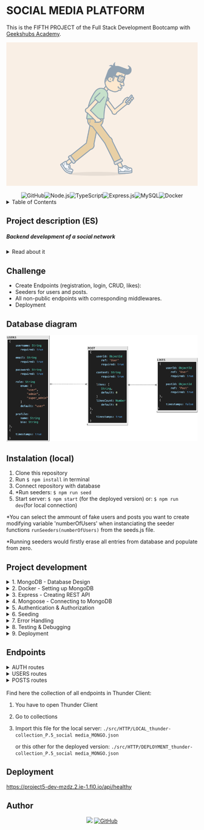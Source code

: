 # SOCIAL MEDIA PLATFORM

This is the FIFTH PROJECT of the Full Stack Development Bootcamp with <a href="https://github.com/GeeksHubsAcademy" target="_blank">Geekshubs Academy</a>.

![Cool guy walking with phone](./src/img/coolguywalking.gif)

<div align="center">
<img src="https://img.shields.io/badge/GitHub-100000?style=for-the-badge&logo=github&logoColor=white" alt="GitHub" /><img src="https://img.shields.io/badge/Node.js-43853D?style=for-the-badge&logo=node.js&logoColor=white" alt="Node.js" /><img src="https://img.shields.io/badge/JavaScript-F0DB4F?style=for-the-badge&logo=javascript&logoColor=gray" alt="TypeScript" /><img src="https://img.shields.io/badge/Express.js-404D59?style=for-the-badge" alt="Express.js"/><img src="https://img.shields.io/badge/MongoDB-%234ea94b.svg?style=for-the-badge&logo=mongodb&logoColor=white" alt="MySQL" /><img src="https://img.shields.io/badge/DOCKER-2020BF?style=for-the-badge&logo=docker&logoColor=white" alt="Docker" />
</div>

<details>
  <summary>Table of Contents</summary>
  <ol>
    <li><a href="#project-description-es">Description (ES)</a></li>
    <li><a href="#challenge">Challenge</a></li>
    <li><a href="#database-diagram">Database diagram</a></li>
    <li><a href="#instalation-local">Instalation</a></li>
    <li><a href="#endpoints">Endpoints</a></li>
    <li><a href="#project-development">Project development</a></li>
    <li><a href="#deployment">Deployment</a></li>
    <li><a href="#author">Author / Contact </a></li>
  </ol>
</details>


## Project description (ES)
##### Backend development of a social network

<details>
  <summary>Read about it</summary>
<br />
<b>Description:</b>

In this technical test, it is expected that you demonstrate all the knowledge you have to tackle the development of a backend. To do this, and since the purpose of this test is to determine your knowledge of JavaScript, Express, Node, and Mongo, you will need to develop a social network where users can register, access the network, and interact. An important aspect to consider is the ability to follow and unfollow other users, as well as leave comments on their profiles or posts.

<b>Functional Requirements:</b>
You will develop a social network where users will register, log in, and publish. For this, at least the following collections will be needed:
- users
- posts

<b>Expected Deliverable:</b>
Once the application's needs have been analyzed, it is expected that you can develop a REST API that serves a series of given endpoints.

<b>Other Required Aspects:</b>

- Seeders for the different collections.
- Middlewares to verify the authorship of the post when editing/deleting it.
- Deployment of the backend code to production.

<b>Super Extra Points:</b>

Users can follow other users (Following), and therefore, a user can have followers (Followers).
</details>


## Challenge
- Create Endpoints (registration, login, CRUD, likes):
- Seeders for users and posts.
- All non-public endpoints with corresponding middlewares.
- Deployment

## Database diagram

![database diagram](./src/img/P5_diagram.png)

## Instalation (local)
1.  Clone this repository
2.  Run ` $ npm install ` in terminal
3.  Connect repository with database 
4.  *Run seeders:  ` $ npm run seed `
5.  Start server:  ` $ npm start ` (for the deployed version)
              or:  ` $ npm run dev `(for local connection)

*You can select the ammount of fake users and posts you want to create modifying variable 'numberOfUsers' when instanciating the seeder functions `runSeeders(numberOfUsers)` from the seeds.js file. 

*Running seeders would firstly erase all entries from database and populate from zero.

## Project development

<details>
  <summary>1. MongoDB - Database Design</summary>
    
-   Analyze the project requirements and decide what is the best data structure for a social network application.
-   Concept design: create a Schema defining collections, their fields, and the relationships between them.
-   Design models considering data storage and possible relations with other the models.
</details>

<details>
  <summary>2. Docker - Setting up MongoDB</summary>

-   Install Docker.
-   Create a container for MongoDB.
> $ docker run -d -p 27017:27017 --name mongo -v mongo-data:/data/db -e MONGO_INITDB_ROOT_USERNAME=root -e MONGO_INITDB_ROOT_PASSWORD=root mongo:latest
-   Access the MongoDB container.
-   Set up a MongoDB client tool like Compass for easier database management.
</details>

<details>
  <summary>3. Express - Creating REST API</summary>

-   Initialize Node.js project: `$ npm init`.
-   Install Express.js: `$ npm install express`.
-   Set up routes, controllers, and middleware for user authentication, profile management, and post handling.
-   Use Mongoose as an ODM (Object Data Modeling) library to interact with MongoDB from Node.js.
</details>

<details>
  <summary>4. Mongoose - Connecting to MongoDB</summary>

-   Create a connection to MongoDB using Mongoose in your Express application.
> $ npm i mongoose --save
-   Define Mongoose schemas for user profiles, posts, likes, etc.
-   Implement CRUD operations using Mongoose methods for data manipulation.
</details>

<details>
  <summary>5. Authentication & Authorization</summary>

-   Implement user authentication using JWT (JSON Web Tokens) for session management.
-   Set up authorization middleware to restrict access to certain routes or resources based on user roles and permissions (i.e. super_admin).
-   Hash passwords securely before storing them in the database (i.e. with bcrypt library).
</details>


<details>
  <summary>6. Seeding</summary>

- In order to check out this project, you'll need to ppopulate the database.

- Follow seeding steps from the <a href="#instalation-local">instalation</a> section:
	> Run seeders:  ` $ npm run seed `
</details>


<details>
  <summary>7. Error Handling</summary>

-   Use try/catch system in all functions to validate user input and control general data intake before processing.
-   Implement specific "error handling middleware" to catch and respond to errors gracefully (i.e. email and password validation).
-   Return appropriate HTTP status codes and error messages in responses.
-	Optionally create "success handling middleware" to refactor functions, improving code readability.
</details>

<details>
  <summary>8. Testing & Debugging</summary>

-   Debug and troubleshoot issues using Thunder Client.
-   Use this tool for API testing and validation during development and also after deployment to check all endpoints work properly.
</details>

<details>
  <summary>9. Deployment</summary>

-   Deploy the application to a cloud platform. In this case it is deployed to Fl0.
</details>


## Endpoints

<details>
<summary>AUTH routes</summary>

-   REGISTER new user
    
        POST https://project5-dev-mzdz.2.ie-1.fl0.io/api/auth/register

    body:
    
    ``` js
        {
		"username": "sergio",
		"email":"sergio@mail.com",
		"password": "123456"
		}
    ```

-   LOGIN user

        POST https://project5-dev-mzdz.2.ie-1.fl0.io/api/auth/login
        
    body (log in as SuperAdmin or as normal User):

    ``` js
        {
		"email":"superadmin@superadmin.com",
		"password": "123456"
		}
    ```
	``` js
        {
		"email":"user@user.com",
		"password": "123456"
		}
    ```
	This would grant you a TOKEN you can use to surpass authorization barriers

</details>
<details>
<summary>USERS routes</summary>

-   GET ALL USERS  (including dinamic query search)

        GET https://project5-dev-mzdz.2.ie-1.fl0.io/api/users
        GET https://project5-dev-mzdz.2.ie-1.fl0.io/api/users?username=AdminUser
		GET https://project5-dev-mzdz.2.ie-1.fl0.io/api/users?email=user@user.com

-	GET USER's OWN PROFILE

      GET https://project5-dev-mzdz.2.ie-1.fl0.io/api/users/profile

-   UPDATE PROFILE (for the currently logged user)

        PUT https://project5-dev-mzdz.2.ie-1.fl0.io/api/users/profile

    body:

    ```js
        {
		"username": "AnotherName"
		}
    ```

-   UPDATE USER'S ROLE

        PUT https://project5-dev-mzdz.2.ie-1.fl0.io/api/users/:id/role

	body:
	```js
		{
		"role": "user"
		}	
	```

-   DELETE USER BY ID

        DELETE https://project5-dev-mzdz.2.ie-1.fl0.io/api/users/:id
</details>
<details>
<summary>POSTS routes</summary>

-   CREATE A NEW POST

        POST https://project5-dev-mzdz.2.ie-1.fl0.io/api/posts

	body:
	```js
		{
		 "content": "Lorem ipsum dolor sit amet, consectetur adipiscing elit, sed do eiusmod tempor incididunt ut labore et dolore magna aliqua. Ut enim ad minim veniam, quis nostrud ..."
		}	
	```

-   DELETE POST BY ID

        DELETE https://project5-dev-mzdz.2.ie-1.fl0.io/api/posts/:id

-   UPDATE POST BY ID

        UPDATE https://project5-dev-mzdz.2.ie-1.fl0.io/api/posts/:id

	body:
	```js
		{
		"content": "Something else"
		}	
	```
-	GET OWN POSTS

		GET https://project5-dev-mzdz.2.ie-1.fl0.io/api/posts/own

-   GET ALL POSTS

        GET https://project5-dev-mzdz.2.ie-1.fl0.io/api/posts

-	GET POST BY ID

		GET https://project5-dev-mzdz.2.ie-1.fl0.io/api/posts/:id

-	GET POST BY userId

		GET https://project5-dev-mzdz.2.ie-1.fl0.io/api/users/posts/:id


-	LIKE or UNLIKE A POST

		PUT https://project5-dev-mzdz.2.ie-1.fl0.io/api/posts/:id
</details>

<br />
Find here the collection of all endpoints in Thunder Client:

1. You have to open Thunder Client
2. Go to collections
3. Import this file for the local server: 
`./src/HTTP/LOCAL_thunder-collection_P.5_social media_MONGO.json`

	or this other for the deployed version:
`./src/HTTP/DEPLOYMENT_thunder-collection_P.5_social media_MONGO.json`



## Deployment

https://project5-dev-mzdz.2.ie-1.fl0.io/api/healthy



## Author
<div align="center">
<a href = "mailto:a.sergiotorres@gmail.com"><img src="https://img.shields.io/badge/Gmail-C6362C?style=for-the-badge&logo=gmail&logoColor=white" target="_blank"></a>
<a href="https://github.com/SergioTorresGarcia" target="_blank"><img src="https://img.shields.io/badge/GitHub-100000?style=for-the-badge&logo=github&logoColor=white" alt="GitHub" /></a> 
</div>

